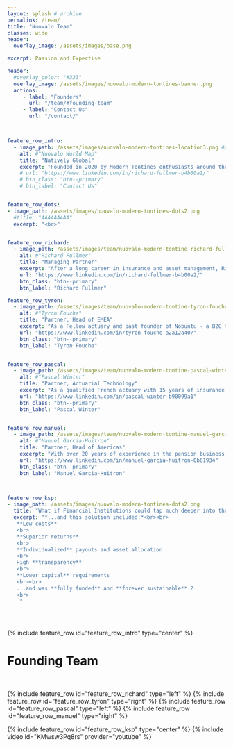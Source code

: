 ```yaml
---
layout: splash # archive
permalink: /team/
title: "Nuovalo Team"
classes: wide
header:
  overlay_image: /assets/images/base.png

excerpt: Passion and Expertise

header:
  #overlay_color: "#333"
  overlay_image: /assets/images/nuovalo-modern-tontines-banner.png
  actions:
     - label: "Founders"
       url: "/team/#founding-team"
     - label: "Contact Us"
       url: "/contact/"



feature_row_intro:
  - image_path: /assets/images/nuovalo-modern-tontines-location3.png #/assets/images/nuovalo-gear-name.png
    alt: #"Nuovalo World Map"
    title: "Natively Global"
    excerpt: "Founded in 2020 by Modern Tontines enthusiasts around the world, Nuovalo is inherently global, just like the pension underfunding problem we aim to solve"
    # url: "https://www.linkedin.com/in/richard-fullmer-b4b00a2/"
    # btn_class: "btn--primary"
    # btn_label: "Contact Us"


feature_row_dots:
- image_path: /assets/images/nuovalo-modern-tontines-dots2.png
  #title: "AAAAAAAAA"
  excerpt: "<br>"


feature_row_richard:
  - image_path: /assets/images/team/nuovalo-modern-tontine-richard-fullmer.png #nuovalo-team-rf.png
    alt: #"Richard Fullmer"
    title: "Managing Partner"
    excerpt: "After a long career in insurance and asset management, Richard founded [**Nuova Longevità Research**](https://www.nuovalongevita.com/) and helped pioneer the Modern Tontine mechanism in collaboration with fellow researchers Michael Sabin and Jonathan Forman. After producing several publications on the subject, Richard assembled the Nuovalo team to make modern tontines a practical alternative to conventional pensions and portfolio drawdown approaches."
    url: "https://www.linkedin.com/in/richard-fullmer-b4b00a2/"
    btn_class: "btn--primary"
    btn_label: "Richard Fullmer"

feature_row_tyron:
  - image_path: /assets/images/team/nuovalo-modern-tontine-tyron-fouche.png
    alt: #"Tyron Fouche"
    title: "Partner, Head of EMEA"
    excerpt: "As a Fellow actuary and past founder of Nobuntu - a B2C tontine venture in South Africa and a Techstars accelerator graduate - Tyron is a passionate entrepreneur with a taste for solving complex problematics. His role is to drive the EMEA business operations and Nuovalo's development"
    url: "https://www.linkedin.com/in/tyron-fouche-a2a12a40/"
    btn_class: "btn--primary"
    btn_label: "Tyron Fouche"


feature_row_pascal:
  - image_path: /assets/images/team/nuovalo-modern-tontine-pascal-winter.png
    alt: #"Pascal Winter"
    title: "Partner, Actuarial Technology"
    excerpt: "As a qualified French actuary with 15 years of insurance experience across Asia, various managerial level positions and strong taste for technology, Pascal was naturally attracted by the simplicity and efficiency of Modern Tontines. His role is to implement Modern Tontines Services and to drive Nuovalo's development"
    url: "https://www.linkedin.com/in/pascal-winter-b90099a1"
    btn_class: "btn--primary"
    btn_label: "Pascal Winter"


feature_row_manuel:
  - image_path: /assets/images/team/nuovalo-modern-tontine-manuel-garcia-huitron.png
    alt: #"Manuel Garcia-Huitron"
    title: "Partner, Head of Americas"
    excerpt: "With over 20 years of experience in the pension business globally, Manuel is a leading expert in pension design, reform, and regulation. Manuel's role is to drive the Americas business operations and Nuovalo's global strategy."
    url: "https://www.linkedin.com/in/manuel-garcia-huitron-0b61934"
    btn_class: "btn--primary"
    btn_label: "Manuel Garcia-Huitron"



feature_row_ksp:
- image_path: /assets/images/nuovalo-modern-tontines-dots2.png
  title: "What if Financial Institutions could tap much deeper into the underserved retirement market ?"
  excerpt: "*...and this solution included:*<br><br>
   **Low costs**
   <br>
   **Superior returns**
   <br>
   **Individualized** payouts and asset allocation
   <br>
   High **transparency**
   <br>
   **Lower capital** requirements
   <br><br>
   ...and was **fully funded** and **forever sustainable** ?
   <br>
    "


---
```


{% include feature_row id="feature_row_intro" type="center" %}


# Founding Team
<br>

{% include feature_row id="feature_row_richard" type="left" %}
{% include feature_row id="feature_row_tyron" type="right" %}
{% include feature_row id="feature_row_pascal" type="left" %}
{% include feature_row id="feature_row_manuel" type="right" %}


{% include feature_row id="feature_row_ksp" type="center" %}
{% include video id="KMwsw3Pq8rs" provider="youtube" %}
